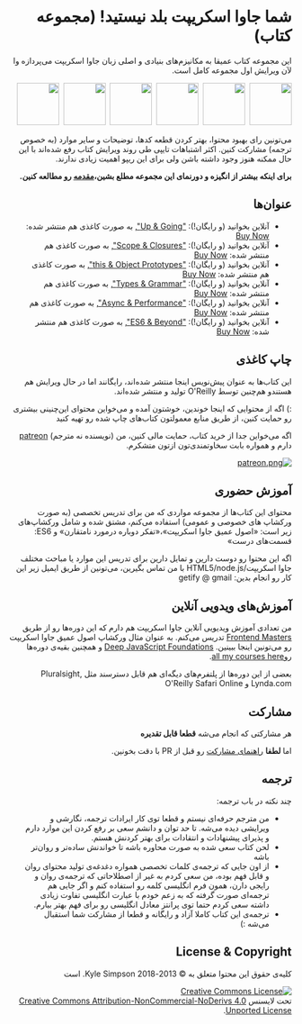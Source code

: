 <div dir="rtl">
  
# شما جاوا اسکریپت بلد نیستید! (مجموعه کتاب)

این مجموعه کتاب عمیقا به مکانیزم‌های بنیادی و اصلی زبان جاوا اسکریپت می‌پردازه وا لآن  ویرایش اول مجموعه کامل است.

<a href="http://www.ebooks.com/1993212/you-don-t-know-js-up-going/simpson-kyle/"><img src="up %26 going/cover.jpg" width="75"></a>&nbsp;
<a href="http://www.ebooks.com/1647631/you-don-t-know-js-scope-closures/simpson-kyle/"><img src="scope %26 closures/cover.jpg" width="75"></a>&nbsp;
<a href="http://www.ebooks.com/1734321/you-don-t-know-js-this-object-prototypes/simpson-kyle/"><img src="this %26 object prototypes/cover.jpg" width="75"></a>&nbsp;
<a href="http://www.ebooks.com/1935541/you-don-t-know-js-types-grammar/simpson-kyle/"><img src="types %26 grammar/cover.jpg" width="75"></a>&nbsp;
<a href="http://www.ebooks.com/1977375/you-don-t-know-js-async-performance/simpson-kyle/"><img src="async %26 performance/cover.jpg" width="75"></a>&nbsp;
<a href="http://www.ebooks.com/2481820/you-don-t-know-js-es6-beyond/simpson-kyle/"><img src="es6 %26 beyond/cover.jpg" width="75"></a>

می‌تونین رای بهبود محتوا، بهتر کردن قطعه کدها، توضیحات و سایر موارد (به خصوص ترجمه) مشارکت کنین. اکثر اشتباهات تایپی طی روند ویرایش کتاب رفع شده‌اند با این حال ممکنه هنوز وجود داشته باشن ولی برای این ریپو اهمیت زیادی ندارند.


**برای اینکه بیشتر از انگیزه و دورنمای این مجموعه مطلع بشین،[مقدمه](preface.md) رو مطالعه کنین.**

## عنوان‌ها

* آنلاین بخوانید (و رایگان!): ["Up & Going"](up\%20&\%20going/README.md#you-dont-know-js-up--going),  به صورت کاغذی هم منتشر شده: [Buy Now](http://www.ebooks.com/1993212/you-don-t-know-js-up-going/simpson-kyle/)  
* آنلاین بخوانید (و رایگان!): ["Scope & Closures"](scope\%20&\%20closures/README.md#you-dont-know-js-scope--closures), به صورت کاغذی هم منتشر شده: [Buy Now](http://www.ebooks.com/1647631/you-don-t-know-js-scope-closures/simpson-kyle/)
* آنلاین بخوانید (و رایگان!): ["this & Object Prototypes"](this\%20&\%20object\%20prototypes/README.md#you-dont-know-js-this--object-prototypes), به صورت کاغذی هم منتشر شده: [Buy Now](http://www.ebooks.com/1734321/you-don-t-know-js-this-object-prototypes/simpson-kyle/)
* آنلاین بخوانید (و رایگان!): ["Types & Grammar"](types\%20&\%20grammar/README.md#you-dont-know-js-types--grammar), به صورت کاغذی هم منتشر شده: [Buy Now](http://www.ebooks.com/1935541/you-don-t-know-js-types-grammar/simpson-kyle/)
* آنلاین بخوانید (و رایگان!): ["Async & Performance"](async\%20&\%20performance/README.md#you-dont-know-js-async--performance), به صورت کاغذی هم منتشر شده: [Buy Now](http://www.ebooks.com/1977375/you-don-t-know-js-async-performance/simpson-kyle/)
* آنلاین بخوانید (و رایگان!): ["ES6 & Beyond"](es6\%20&\%20beyond/README.md#you-dont-know-js-es6--beyond), به صورت کاغذی هم منتشر شده: [Buy Now](http://www.ebooks.com/2481820/you-don-t-know-js-es6-beyond/simpson-kyle/)

## چاپ کاغذی

این کتاب‌ها به عنوان پیش‌نویس اینجا منتشر شده‌اند، رایگانند اما در حال ویرایش هم هستندو هم‌چنین توسط O'Reilly تولید و منتشر شده‌اند.

 :) اگه از محتوایی که اینجا خوندین، خوشتون آمده و می‌خواین محتوای  این‌چنینی بیشتری رو حمایت کنین، از طریق منابع معمولتون کتاب‌های چاپ شده رو تهیه کنید

اگه می‌خواین جدا از خرید کتاب، حمایت مالی کنین، من (نویسنده نه مترجم)  [patreon](https://www.patreon.com/getify) دارم و همواره بابت سخاوتمندی‌تون ازتون متشکرم.

<a href="https://www.patreon.com/getify">[![patreon.png](https://c5.patreon.com/external/logo/become_a_patron_button.png)](https://www.patreon.com/getify)</a>

## آموزش حضوری

محتوای این کتاب‌ها  از مجموعه مواردی که من برای تدریس تخصصی (به صورت ورکشاپ های خصوصی و عمومی) استفاده  می‌کنم، مشتق شده و شامل ورکشاپ‌های زیر است: «اصول عمیق جاوا اسکریپت»،«تفکر دوباره درمورد نامتقارن» و ES6: قسمت‌های درست»

اگه این محتوا رو دوست دارین و تمایل دارین برای تدریس این موارد یا مباحث مختلف جاوا اسکریپت/HTML5/node.js با من تماس بگیرین، می‌تونین از طریق ایمیل زیر این کار رو انجام بدین:
getify @ gmail

## آموزش‌های ویدویی آنلاین

من تعدادی آموزش ویدیویی آنلاین جاوا اسکریپت هم دارم که این دوره‌ها رو از طریق [Frontend Masters](https://FrontendMasters.com) تدریس می‌کنم.
به عنوان مثال ورکشاپ اصول عمیق جاوا اسکریپت رو می‌تونین اینجا ببینین.
[Deep JavaScript Foundations](https://frontendmasters.com/courses/javascript-foundations/) 
و همچنین بقیه‌ی دوره‌ها رو[all my courses here](https://frontendmasters.com/kyle-simpson/).

بعضی از این دوره‌ها از پلتفرم‌های دیگه‌ای هم قابل دسترسند مثل Pluralsight, Lynda.com و O'Reilly Safari Online

## مشارکت

هر مشارکتی که انجام می‌شه **قطعا  قابل تقدیره**

اما **لطفا**  [راهنمای مشارکت](CONTRIBUTING.md) رو قبل از PR با دقت بخونین.

## ترجمه

چند نکته در باب ترجمه:
*  من مترجم حرفه‌ای نیستم و قطعا توی کار ایرادات ترجمه، نگارشی و ویرایشی دیده می‌شه. تا حد توان و دانشم سعی بر رفع کردن این موارد دارم و پذیرای پیشنهادات و انتقادات برای بهتر کردنش هستم.
*  لحن کتاب سعی شده به صورت محاوره باشه تا خواندنش ساده‌تر و روان‌تر باشه
* از اون جایی که ترجمه‌ی کلمات تخصصی همواره دغدغه‌ی تولید محتوای روان و قابل فهم بوده، من سعی کردم به غیر از اصطلاحاتی که ترجمه‌ی روان و رایجی دارن، همون فرم انگلیسی کلمه رو استفاده کنم و اگر جایی هم ترجمه‌ای صورت گرفته که به زعم خودم با عبارت انگلیسی تفاوت زیادی داشته سعی کردم حتما توی پرانتز معادل انگلیسی رو برای فهم بهتر بیارم.
* ترجمه‌ی این کتاب کاملا آزاد و رایگانه و قطعا از مشارکت شما استقبال می‌شه :)

## License & Copyright

کلیه‌ی حقوق این محتوا متعلق به &copy; 2013-2018 Kyle Simpson. است

<a rel="license" href="http://creativecommons.org/licenses/by-nc-nd/4.0/"><img alt="Creative Commons License" style="border-width:0" src="https://i.creativecommons.org/l/by-nc-nd/4.0/88x31.png" /></a><br />تحت لایسنس <a rel="license" href="http://creativecommons.org/licenses/by-nc-nd/4.0/">Creative Commons Attribution-NonCommercial-NoDerivs 4.0 Unported License</a>.
</div>

